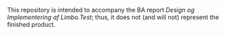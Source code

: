 This repository is intended to accompany the BA report *Design og Implementering af Limbo.Test*; thus, it does not (and will not) represent the finished product.